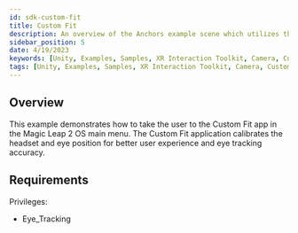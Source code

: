 ```yaml
---
id: sdk-custom-fit
title: Custom Fit
description: An overview of the Anchors example scene which utilizes the Spaces application.
sidebar_position: 5
date: 4/19/2023
keywords: [Unity, Examples, Samples, XR Interaction Toolkit, Camera, Custom Fit, Eye Tracking]
tags: [Unity, Examples, Samples, XR Interaction Toolkit, Camera, Custom Fit, Eye Tracking]
---
```



## Overview

This example demonstrates how to take the user to the Custom Fit app in the Magic Leap 2 OS main menu. The Custom Fit application calibrates the headset and eye position for better user experience and eye tracking accuracy.

## Requirements

Privileges:

- Eye_Tracking
